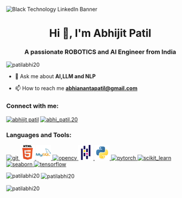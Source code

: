 

![Black Technology LinkedIn Banner](https://github.com/codebasics/deep-learning-keras-tf-tutorial/assets/157373320/a67d6864-b216-44c2-afa8-337f49fd3037)

<h1 align="center">Hi 👋, I'm Abhijit Patil</h1>
<h3 align="center">A passionate ROBOTICS and AI Engineer from India</h3>

<p align="left"> <img src="https://komarev.com/ghpvc/?username=patilabhi20&label=Profile%20views&color=0e75b6&style=flat" alt="patilabhi20" /> </p>

- 💬 Ask me about **AI,LLM and NLP**

- 📫 How to reach me **abhianantapatil@gmail.com**

<h3 align="left">Connect with me:</h3>
<p align="left">
<a href="https://linkedin.com/in/abhijit patil" target="blank"><img align="center" src="https://raw.githubusercontent.com/rahuldkjain/github-profile-readme-generator/master/src/images/icons/Social/linked-in-alt.svg" alt="abhijit patil" height="30" width="40" /></a>
<a href="https://instagram.com/abhi_patil.20" target="blank"><img align="center" src="https://raw.githubusercontent.com/rahuldkjain/github-profile-readme-generator/master/src/images/icons/Social/instagram.svg" alt="abhi_patil.20" height="30" width="40" /></a>
</p>

<h3 align="left">Languages and Tools:</h3>
<p align="left"> <a href="https://git-scm.com/" target="_blank" rel="noreferrer"> <img src="https://www.vectorlogo.zone/logos/git-scm/git-scm-icon.svg" alt="git" width="40" height="40"/> </a> <a href="https://www.w3.org/html/" target="_blank" rel="noreferrer"> <img src="https://raw.githubusercontent.com/devicons/devicon/master/icons/html5/html5-original-wordmark.svg" alt="html5" width="40" height="40"/> </a> <a href="https://www.mysql.com/" target="_blank" rel="noreferrer"> <img src="https://raw.githubusercontent.com/devicons/devicon/master/icons/mysql/mysql-original-wordmark.svg" alt="mysql" width="40" height="40"/> </a> <a href="https://opencv.org/" target="_blank" rel="noreferrer"> <img src="https://www.vectorlogo.zone/logos/opencv/opencv-icon.svg" alt="opencv" width="40" height="40"/> </a> <a href="https://pandas.pydata.org/" target="_blank" rel="noreferrer"> <img src="https://raw.githubusercontent.com/devicons/devicon/2ae2a900d2f041da66e950e4d48052658d850630/icons/pandas/pandas-original.svg" alt="pandas" width="40" height="40"/> </a> <a href="https://www.python.org" target="_blank" rel="noreferrer"> <img src="https://raw.githubusercontent.com/devicons/devicon/master/icons/python/python-original.svg" alt="python" width="40" height="40"/> </a> <a href="https://pytorch.org/" target="_blank" rel="noreferrer"> <img src="https://www.vectorlogo.zone/logos/pytorch/pytorch-icon.svg" alt="pytorch" width="40" height="40"/> </a> <a href="https://scikit-learn.org/" target="_blank" rel="noreferrer"> <img src="https://upload.wikimedia.org/wikipedia/commons/0/05/Scikit_learn_logo_small.svg" alt="scikit_learn" width="40" height="40"/> </a> <a href="https://seaborn.pydata.org/" target="_blank" rel="noreferrer"> <img src="https://seaborn.pydata.org/_images/logo-mark-lightbg.svg" alt="seaborn" width="40" height="40"/> </a> <a href="https://www.tensorflow.org" target="_blank" rel="noreferrer"> <img src="https://www.vectorlogo.zone/logos/tensorflow/tensorflow-icon.svg" alt="tensorflow" width="40" height="40"/> </a> </p>

<p><img align="left" src="https://github-readme-stats.vercel.app/api/top-langs?username=patilabhi20&show_icons=true&locale=en&layout=compact" alt="patilabhi20" /></p>

<p>&nbsp;<img align="center" src="https://github-readme-stats.vercel.app/api?username=patilabhi20&show_icons=true&locale=en" alt="patilabhi20" /></p>

<p><img align="center" src="https://github-readme-streak-stats.herokuapp.com/?user=patilabhi20&" alt="patilabhi20" /></p>

